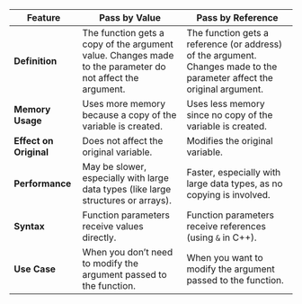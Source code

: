| **Feature**                | **Pass by Value**                              | **Pass by Reference**                           |
|----------------------------|------------------------------------------------|-------------------------------------------------|
| **Definition**              | The function gets a copy of the argument value. Changes made to the parameter do not affect the argument. | The function gets a reference (or address) of the argument. Changes made to the parameter affect the original argument. |
| **Memory Usage**            | Uses more memory because a copy of the variable is created. | Uses less memory since no copy of the variable is created. |
| **Effect on Original**      | Does not affect the original variable. | Modifies the original variable. |
| **Performance**             | May be slower, especially with large data types (like large structures or arrays). | Faster, especially with large data types, as no copying is involved. |
| **Syntax**                  | Function parameters receive values directly. | Function parameters receive references (using `&` in C++). |
| **Use Case**                | When you don’t need to modify the argument passed to the function. | When you want to modify the argument passed to the function. |